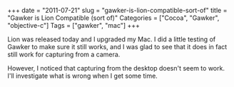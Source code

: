 +++
date = "2011-07-21"
slug = "gawker-is-lion-compatible-sort-of"
title = "Gawker is Lion Compatible (sort of)"
Categories = ["Cocoa", "Gawker", "objective-c"]
Tags = ["gawker", "mac"]
+++

Lion was released today and I upgraded my Mac.  I did a little testing of Gawker to make sure it still works, and I was glad to see that it does in fact still work for capturing from a camera.

However, I noticed that capturing from the desktop doesn't seem to work.  I'll investigate what is wrong when I get some time.

